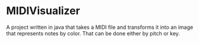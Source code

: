# MIDIVisualizer
A project written in java that takes a MIDI file and transforms it into an image that represents notes by color. That can be done either by pitch or key.
